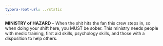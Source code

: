 ```yaml
---
typora-root-url: ../static
---
```


**MINISTRY of HAZARD**  –  When the shit hits the fan this crew steps in, so when doing your shift here, you MUST be sober. This ministry needs people with medic training, first aid skills, psychology skills,  and those with a disposition to help others.

